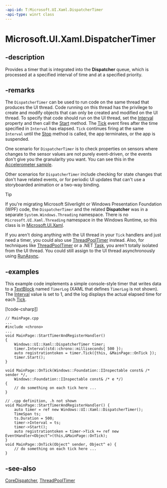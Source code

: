 ```yaml
---
-api-id: T:Microsoft.UI.Xaml.DispatcherTimer
-api-type: winrt class
---
```


<!-- Class syntax.
public class DispatcherTimer : Microsoft.UI.Xaml.IDispatcherTimer
-->

# Microsoft.UI.Xaml.DispatcherTimer

## -description

Provides a timer that is integrated into the **Dispatcher** queue, which is processed at a specified interval of time and at a specified priority.

## -remarks

The `DispatcherTimer` can be used to run code on the same thread that produces the UI thread. Code running on this thread has the privilege to create and modify objects that can only be created and modified on the UI thread. To specify that code should run on the UI thread, set the [Interval](dispatchertimer_interval.md) property and then call the [Start](dispatchertimer_start_1587696324.md) method. The [Tick](dispatchertimer_tick.md) event fires after the time specified in `Interval` has elapsed. `Tick` continues firing at the same `Interval` until the [Stop](dispatchertimer_stop_1201535524.md) method is called, the app terminates, or the app is suspended.

One scenario for `DispatcherTimer` is to check properties on sensors where changes to the sensor values are not purely event-driven, or the events don't give you the granularity you want. You can see this in the [Accelerometer sample](https://github.com/microsoft/Windows-universal-samples/tree/master/Samples/Accelerometer).

Other scenarios for `DispatcherTimer` include checking for state changes that don't have related events, or for periodic UI updates that can't use a storyboarded animation or a two-way binding.

> [!TIP]
> If you're migrating Microsoft Silverlight or Windows Presentation Foundation (WPF) code, the `DispatcherTimer` and the related **Dispatcher** was in a separate `System.Windows.Threading` namespace. There is no `Microsoft.UI.Xaml.Threading` namespace in the Windows Runtime, so this class is in [Microsoft.UI.Xaml](microsoft_ui_xaml.md).

If you aren't doing anything with the UI thread in your `Tick` handlers and just need a timer, you could also use [ThreadPoolTimer](/uwp/api/windows.system.threading.threadpooltimer) instead. Also, for techniques like [ThreadPoolTimer](/uwp/api/windows.system.threading.threadpooltimer) or a .NET [Task](/dotnet/api/system.threading.tasks.task), you aren't totally isolated from the UI thread. You could still assign to the UI thread asynchronously using [RunAsync](/uwp/api/windows.ui.core.coredispatcher.runasync).

## -examples

This example code implements a simple console-style timer that writes data to a [TextBlock](../microsoft.ui.xaml.controls/textblock.md) named `TimerLog` (XAML that defines `TimerLog` is not shown). The [Interval](dispatchertimer_interval.md) value is set to 1, and the log displays the actual elapsed time for each [Tick](dispatchertimer_tick.md).

[!code-csharp[1](../microsoft.ui.xaml/code/DispatcherTimer/csharp/MainPage.xaml.cs#Snippet1)]

``` cppwinrt
// MainPage.cpp
...
#include <chrono>
...
void MainPage::StartTimerAndRegisterHandler()
{
    Windows::UI::Xaml::DispatcherTimer timer;
    timer.Interval(std::chrono::milliseconds{ 500 });
    auto registrationtoken = timer.Tick({this, &MainPage::OnTick });
    timer.Start();
}

void MainPage::OnTick(Windows::Foundation::IInspectable const& /* sender */,
    Windows::Foundation::IInspectable const& /* e */)
{
    // do something on each tick here ...
}
```

``` cppcx
// .cpp definition, .h not shown
void MainPage::StartTimerAndRegisterHandler() {
    auto timer = ref new Windows::UI::Xaml::DispatcherTimer();
    TimeSpan ts;
    ts.Duration = 500;
    timer->Interval = ts;
    timer->Start();
    auto registrationtoken = timer->Tick += ref new EventHandler<Object^>(this,&MainPage::OnTick);
}
void MainPage::OnTick(Object^ sender, Object^ e) {
    // do something on each tick here ...
}
```

## -see-also

[CoreDispatcher](/uwp/api/windows.ui.core.coredispatcher), [ThreadPoolTimer](/uwp/api/windows.system.threading.threadpooltimer)

